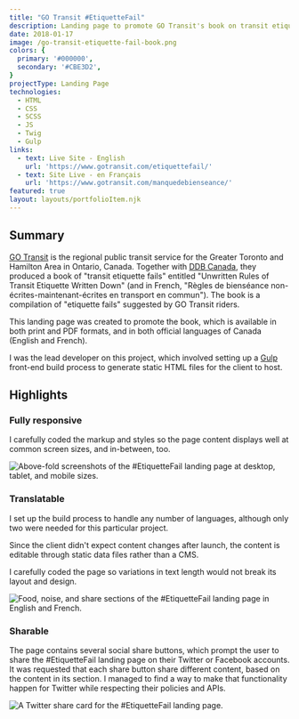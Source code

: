 ```yaml
---
title: "GO Transit #EtiquetteFail"
description: Landing page to promote GO Transit's book on transit etiquette.
date: 2018-01-17
image: /go-transit-etiquette-fail-book.png
colors: {
  primary: '#000000',
  secondary: '#CBE3D2',
}
projectType: Landing Page
technologies:
  - HTML
  - CSS
  - SCSS
  - JS
  - Twig
  - Gulp
links:
  - text: Live Site - English
    url: 'https://www.gotransit.com/etiquettefail/'
  - text: Site Live - en Français
    url: 'https://www.gotransit.com/manquedebienseance/'
featured: true
layout: layouts/portfolioItem.njk
---
```


## Summary
[GO Transit](https://www.gotransit.com/) is the regional public transit service for the Greater Toronto and Hamilton Area in Ontario, Canada. Together with [DDB Canada](https://www.ddb.ca/), they produced a book of "transit etiquette fails" entitled "Unwritten Rules of Transit Etiquette Written Down" (and in French, "<span lang="fr">Règles de bienséance non-écrites-maintenant-écrites en transport en commun</span>"). The book is a compilation of "etiquette fails" suggested by GO Transit riders.

This landing page was created to promote the book, which is available in both print and PDF formats, and in both official languages of Canada (English and French).

I was the lead developer on this project, which involved setting up a [Gulp](https://gulpjs.com/) front-end build process to generate static HTML files for the client to host.

## Highlights

### Fully responsive
I carefully coded the markup and styles so the page content displays well at common screen sizes, and in-between, too.

![Above-fold screenshots of the #EtiquetteFail landing page at desktop, tablet, and mobile sizes.](/assets/portfolio/go-transit-etiquette-fail/responsive.png)

### Translatable
I set up the build process to handle any number of languages, although only two were needed for this particular project.

Since the client didn't expect content changes after launch, the content is editable through static data files rather than a CMS.

I carefully coded the page so variations in text length would not break its layout and design.

![Food, noise, and share sections of the #EtiquetteFail landing page in English and French.](/assets/portfolio/go-transit-etiquette-fail/translatable.png)

### Sharable
The page contains several social share buttons, which prompt the user to share the #EtiquetteFail landing page on their Twitter or Facebook accounts. It was requested that each share button share different content, based on the content in its section. I managed to find a way to make that functionality happen for Twitter while respecting their policies and APIs.

![A Twitter share card for the #EtiquetteFail landing page.](/assets/portfolio/go-transit-etiquette-fail/sharable.png)
